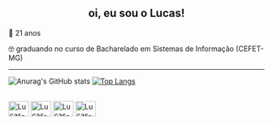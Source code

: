 <div align="center">
  <h2> oi, eu sou o Lucas! </h2>
</div>

🎂 21 anos

🤓 graduando no curso de Bacharelado em Sistemas de Informação (CEFET-MG)

___________________________________________________________________________

![Anurag's GitHub stats](https://github-readme-stats.vercel.app/api?username=lucasotaviorafael&show_icons=true&theme=transparent)
[![Top Langs](https://github-readme-stats.vercel.app/api/top-langs/?username=lucasotaviorafael&theme=transparent)](https://github.com/anuraghazra/github-readme-stats)

<div style="display: inline_block"><br>
 
  <img align="center" alt="Lucas-python" height="30" width="40" src="https://cdn.jsdelivr.net/gh/devicons/devicon@latest/icons/python/python-plain.svg">
  <img align="center" alt="Lucas-java" height="30" width="40" src="https://cdn.jsdelivr.net/gh/devicons/devicon@latest/icons/java/java-plain.svg">
   <img align="center" alt="Lucas-c" height="30" width="40" src="https://cdn.jsdelivr.net/gh/devicons/devicon@latest/icons/c/c-original.svg">
  <img align="center" alt="Lucas-c++" height="30" width="40" src="https://cdn.jsdelivr.net/gh/devicons/devicon@latest/icons/cplusplus/cplusplus-original.svg">
</div>
